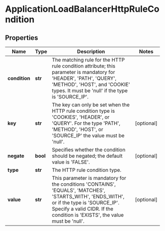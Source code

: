 # ApplicationLoadBalancerHttpRuleCondition

## Properties
| Name | Type | Description | Notes |
| ------------ | ------------- | ------------- | ------------- |
| **condition** | **str** | The matching rule for the HTTP rule condition attribute; this parameter is mandatory for &#39;HEADER&#39;, &#39;PATH&#39;, &#39;QUERY&#39;, &#39;METHOD&#39;, &#39;HOST&#39;, and &#39;COOKIE&#39; types. It must be &#39;null&#39; if the type is &#39;SOURCE_IP&#39;. |  |
| **key** | **str** | The key can only be set when the HTTP rule condition type is &#39;COOKIES&#39;, &#39;HEADER&#39;, or &#39;QUERY&#39;. For the type &#39;PATH&#39;, &#39;METHOD&#39;, &#39;HOST&#39;, or &#39;SOURCE_IP&#39; the value must be &#39;null&#39;. | [optional]  |
| **negate** | **bool** | Specifies whether the condition should be negated; the default value is &#39;FALSE&#39;. | [optional]  |
| **type** | **str** | The HTTP rule condition type. |  |
| **value** | **str** | This parameter is mandatory for the conditions &#39;CONTAINS&#39;, &#39;EQUALS&#39;, &#39;MATCHES&#39;, &#39;STARTS_WITH&#39;, &#39;ENDS_WITH&#39;, or if the type is &#39;SOURCE_IP&#39;. Specify a valid CIDR. If the condition is &#39;EXISTS&#39;, the value must be &#39;null&#39;. | [optional]  |


